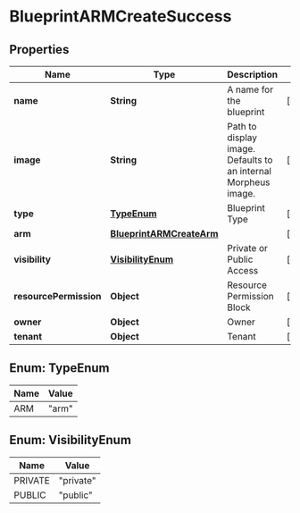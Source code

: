 

# BlueprintARMCreateSuccess

## Properties

Name | Type | Description | Notes
------------ | ------------- | ------------- | -------------
**name** | **String** | A name for the blueprint |  [optional]
**image** | **String** | Path to display image. Defaults to an internal Morpheus image. |  [optional]
**type** | [**TypeEnum**](#TypeEnum) | Blueprint Type |  [optional]
**arm** | [**BlueprintARMCreateArm**](BlueprintARMCreateArm.md) |  |  [optional]
**visibility** | [**VisibilityEnum**](#VisibilityEnum) | Private or Public Access |  [optional]
**resourcePermission** | **Object** | Resource Permission Block |  [optional]
**owner** | **Object** | Owner |  [optional]
**tenant** | **Object** | Tenant |  [optional]



## Enum: TypeEnum

Name | Value
---- | -----
ARM | &quot;arm&quot;



## Enum: VisibilityEnum

Name | Value
---- | -----
PRIVATE | &quot;private&quot;
PUBLIC | &quot;public&quot;



